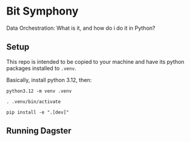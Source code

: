 # Bit Symphony

Data Orchestration: What is it, and how do i do it in Python?


## Setup

This repo is intended to be copied to your machine and have its python packages installed to `.venv`.

Basically, install python 3.12, then:

`python3.12 -m venv .venv`

`. .venv/bin/activate`

`pip install -e ".[dev]"`

## Running Dagster

